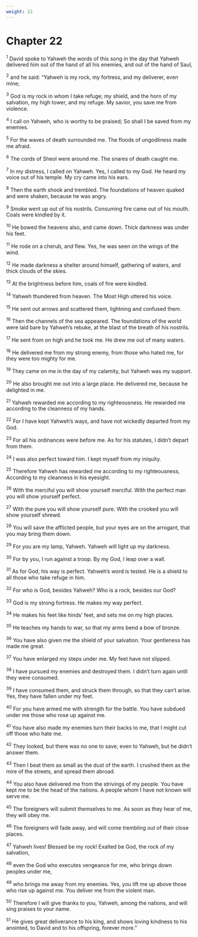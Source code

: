 ```yaml
---
weight: 22
---
```


# Chapter 22

<sup>1</sup> David spoke to Yahweh the words of this song in the day that Yahweh delivered him out of the hand of all his enemies, and out of the hand of Saul, 

<sup>2</sup> and he said: “Yahweh is my rock, my fortress, and my deliverer, even mine; 

<sup>3</sup> God is my rock in whom I take refuge; my shield, and the horn of my salvation, my high tower, and my refuge. My savior, you save me from violence. 

<sup>4</sup> I call on Yahweh, who is worthy to be praised; So shall I be saved from my enemies. 

<sup>5</sup> For the waves of death surrounded me. The floods of ungodliness made me afraid. 

<sup>6</sup> The cords of Sheol were around me. The snares of death caught me. 

<sup>7</sup> In my distress, I called on Yahweh. Yes, I called to my God. He heard my voice out of his temple. My cry came into his ears. 

<sup>8</sup> Then the earth shook and trembled. The foundations of heaven quaked and were shaken, because he was angry. 

<sup>9</sup> Smoke went up out of his nostrils. Consuming fire came out of his mouth. Coals were kindled by it. 

<sup>10</sup> He bowed the heavens also, and came down. Thick darkness was under his feet. 

<sup>11</sup> He rode on a cherub, and flew. Yes, he was seen on the wings of the wind. 

<sup>12</sup> He made darkness a shelter around himself, gathering of waters, and thick clouds of the skies. 

<sup>13</sup> At the brightness before him, coals of fire were kindled. 

<sup>14</sup> Yahweh thundered from heaven. The Most High uttered his voice. 

<sup>15</sup> He sent out arrows and scattered them, lightning and confused them. 

<sup>16</sup> Then the channels of the sea appeared. The foundations of the world were laid bare by Yahweh’s rebuke, at the blast of the breath of his nostrils. 

<sup>17</sup> He sent from on high and he took me. He drew me out of many waters. 

<sup>18</sup> He delivered me from my strong enemy, from those who hated me, for they were too mighty for me. 

<sup>19</sup> They came on me in the day of my calamity, but Yahweh was my support. 

<sup>20</sup> He also brought me out into a large place. He delivered me, because he delighted in me. 

<sup>21</sup> Yahweh rewarded me according to my righteousness. He rewarded me according to the cleanness of my hands. 

<sup>22</sup> For I have kept Yahweh’s ways, and have not wickedly departed from my God. 

<sup>23</sup> For all his ordinances were before me. As for his statutes, I didn’t depart from them. 

<sup>24</sup> I was also perfect toward him. I kept myself from my iniquity. 

<sup>25</sup> Therefore Yahweh has rewarded me according to my righteousness, According to my cleanness in his eyesight. 

<sup>26</sup> With the merciful you will show yourself merciful. With the perfect man you will show yourself perfect. 

<sup>27</sup> With the pure you will show yourself pure. With the crooked you will show yourself shrewd. 

<sup>28</sup> You will save the afflicted people, but your eyes are on the arrogant, that you may bring them down. 

<sup>29</sup> For you are my lamp, Yahweh. Yahweh will light up my darkness. 

<sup>30</sup> For by you, I run against a troop. By my God, I leap over a wall. 

<sup>31</sup> As for God, his way is perfect. Yahweh’s word is tested. He is a shield to all those who take refuge in him. 

<sup>32</sup> For who is God, besides Yahweh? Who is a rock, besides our God? 

<sup>33</sup> God is my strong fortress. He makes my way perfect. 

<sup>34</sup> He makes his feet like hinds’ feet, and sets me on my high places. 

<sup>35</sup> He teaches my hands to war, so that my arms bend a bow of bronze. 

<sup>36</sup> You have also given me the shield of your salvation. Your gentleness has made me great. 

<sup>37</sup> You have enlarged my steps under me. My feet have not slipped. 

<sup>38</sup> I have pursued my enemies and destroyed them. I didn’t turn again until they were consumed. 

<sup>39</sup> I have consumed them, and struck them through, so that they can’t arise. Yes, they have fallen under my feet. 

<sup>40</sup> For you have armed me with strength for the battle. You have subdued under me those who rose up against me. 

<sup>41</sup> You have also made my enemies turn their backs to me, that I might cut off those who hate me. 

<sup>42</sup> They looked, but there was no one to save; even to Yahweh, but he didn’t answer them. 

<sup>43</sup> Then I beat them as small as the dust of the earth. I crushed them as the mire of the streets, and spread them abroad. 

<sup>44</sup> You also have delivered me from the strivings of my people. You have kept me to be the head of the nations. A people whom I have not known will serve me. 

<sup>45</sup> The foreigners will submit themselves to me. As soon as they hear of me, they will obey me. 

<sup>46</sup> The foreigners will fade away, and will come trembling out of their close places. 

<sup>47</sup> Yahweh lives! Blessed be my rock! Exalted be God, the rock of my salvation, 

<sup>48</sup> even the God who executes vengeance for me, who brings down peoples under me, 

<sup>49</sup> who brings me away from my enemies. Yes, you lift me up above those who rise up against me. You deliver me from the violent man. 

<sup>50</sup> Therefore I will give thanks to you, Yahweh, among the nations, and will sing praises to your name. 

<sup>51</sup> He gives great deliverance to his king, and shows loving kindness to his anointed, to David and to his offspring, forever more.” 


